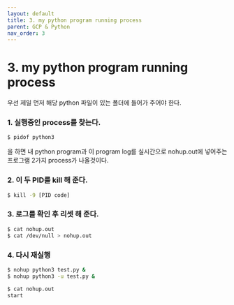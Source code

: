 ```yaml
---
layout: default
title: 3. my python program running process
parent: GCP & Python
nav_order: 3
---
```


# 3. my python program running process

우선 제일 먼저 해당 python 파일이 있는 폴더에 들어가 주어야 한다.

### 1. 실행중인 process를 찾는다.

```sh
$ pidof python3
```

을 하면 내 python program과 이 program log를 실시간으로 nohup.out에 넣어주는 프로그램 2가지 process가 나올것이다.

### 2. 이 두 PID를 kill 해 준다.

```sh
$ kill -9 [PID code]
```

### 3. 로그를 확인 후 리셋 해 준다.

```sh
$ cat nohup.out
$ cat /dev/null > nohup.out
```

### 4. 다시 재실행

```sh
$ nohup python3 test.py &
$ nohup python3 -u test.py &

$ cat nohup.out
start
```

